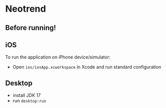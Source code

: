 # Neotrend

## Before running!

## iOS

To run the application on iPhone device/simulator:

- Open `ios/iosApp.xcworkspace` in Xcode and run standard configuration

## Desktop

- install JDK 17
- run `desktop:run`